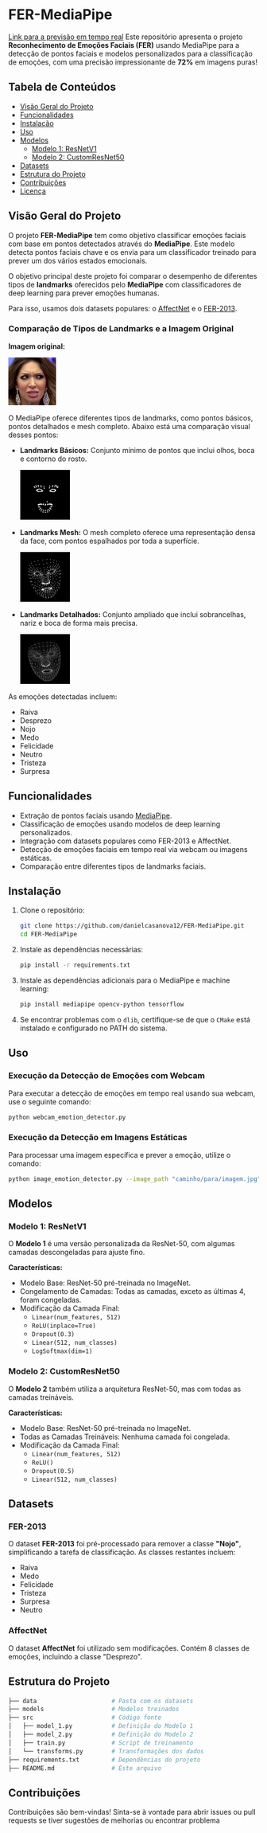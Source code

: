 # FER-MediaPipe

[Link para a previsão em tempo real](https://fer-01.vercel.app/) 
Este repositório apresenta o projeto **Reconhecimento de Emoções Faciais (FER)** usando MediaPipe para a detecção de pontos faciais e modelos personalizados para a classificação de emoções, com uma precisão impressionante de **72%** em imagens puras!
## Tabela de Conteúdos

- [Visão Geral do Projeto](#visão-geral-do-projeto)
- [Funcionalidades](#funcionalidades)
- [Instalação](#instalação)
- [Uso](#uso)
- [Modelos](#modelos)
  - [Modelo 1: ResNetV1](#modelo-1-resnetv1)
  - [Modelo 2: CustomResNet50](#modelo-2-customresnet50)
- [Datasets](#datasets)
- [Estrutura do Projeto](#estrutura-do-projeto)
- [Contribuições](#contribuições)
- [Licença](#licença)

## Visão Geral do Projeto

O projeto **FER-MediaPipe** tem como objetivo classificar emoções faciais com base em pontos detectados através do **MediaPipe**. Este modelo detecta pontos faciais chave e os envia para um classificador treinado para prever um dos vários estados emocionais.

O objetivo principal deste projeto foi comparar o desempenho de diferentes tipos de **landmarks** oferecidos pelo **MediaPipe** com classificadores de deep learning para prever emoções humanas.

Para isso, usamos dois datasets populares: o [AffectNet](https://www.kaggle.com/datasets/noamsegal/affectnet-training-data) e o [FER-2013](https://www.kaggle.com/datasets/msambare/fer2013).

### Comparação de Tipos de Landmarks e a Imagem Original

**Imagem original:**

![Imagem pura](Imagens/imagens_puras/image0000697.jpg)

O MediaPipe oferece diferentes tipos de landmarks, como pontos básicos, pontos detalhados e mesh completo. Abaixo está uma comparação visual desses pontos:

- **Landmarks Básicos:** Conjunto mínimo de pontos que inclui olhos, boca e contorno do rosto.
  
  ![landmarks](Imagens/landmarks_basicos/img12.jpg)
- **Landmarks Mesh:** O mesh completo oferece uma representação densa da face, com pontos espalhados por toda a superfície.
  
  ![landmarks completos](Imagens/landmarks_completos/img12.jpg)

- **Landmarks Detalhados:** Conjunto ampliado que inclui sobrancelhas, nariz e boca de forma mais precisa.
  
  ![landmarks detalhados](Imagens/landmarks_detalhados/img12.jpg)



As emoções detectadas incluem:
- Raiva
- Desprezo
- Nojo
- Medo
- Felicidade
- Neutro
- Tristeza
- Surpresa

## Funcionalidades

- Extração de pontos faciais usando [MediaPipe](https://google.github.io/mediapipe/).
- Classificação de emoções usando modelos de deep learning personalizados.
- Integração com datasets populares como FER-2013 e AffectNet.
- Detecção de emoções faciais em tempo real via webcam ou imagens estáticas.
- Comparação entre diferentes tipos de landmarks faciais.

## Instalação

1. Clone o repositório:
    ```bash
    git clone https://github.com/danielcasanova12/FER-MediaPipe.git
    cd FER-MediaPipe
    ```

2. Instale as dependências necessárias:
    ```bash
    pip install -r requirements.txt
    ```

3. Instale as dependências adicionais para o MediaPipe e machine learning:
    ```bash
    pip install mediapipe opencv-python tensorflow
    ```

4. Se encontrar problemas com o `dlib`, certifique-se de que o `CMake` está instalado e configurado no PATH do sistema.

## Uso

### Execução da Detecção de Emoções com Webcam

Para executar a detecção de emoções em tempo real usando sua webcam, use o seguinte comando:

```bash
python webcam_emotion_detector.py
```

### Execução da Detecção em Imagens Estáticas

Para processar uma imagem específica e prever a emoção, utilize o comando:

```bash
python image_emotion_detector.py --image_path "caminho/para/imagem.jpg"
```

## Modelos

### Modelo 1: ResNetV1

O **Modelo 1** é uma versão personalizada da ResNet-50, com algumas camadas descongeladas para ajuste fino.

**Características:**
- Modelo Base: ResNet-50 pré-treinada no ImageNet.
- Congelamento de Camadas: Todas as camadas, exceto as últimas 4, foram congeladas.
- Modificação da Camada Final:
  - `Linear(num_features, 512)`
  - `ReLU(inplace=True)`
  - `Dropout(0.3)`
  - `Linear(512, num_classes)`
  - `LogSoftmax(dim=1)`

### Modelo 2: CustomResNet50

O **Modelo 2** também utiliza a arquitetura ResNet-50, mas com todas as camadas treináveis.

**Características:**
- Modelo Base: ResNet-50 pré-treinada no ImageNet.
- Todas as Camadas Treináveis: Nenhuma camada foi congelada.
- Modificação da Camada Final:
  - `Linear(num_features, 512)`
  - `ReLU()`
  - `Dropout(0.5)`
  - `Linear(512, num_classes)`

## Datasets

### FER-2013

O dataset **FER-2013** foi pré-processado para remover a classe **"Nojo"**, simplificando a tarefa de classificação. As classes restantes incluem:
- Raiva
- Medo
- Felicidade
- Tristeza
- Surpresa
- Neutro

### AffectNet

O dataset **AffectNet** foi utilizado sem modificações. Contém 8 classes de emoções, incluindo a classe "Desprezo".

## Estrutura do Projeto

```bash
├── data                     # Pasta com os datasets
├── models                   # Modelos treinados
├── src                      # Código fonte
│   ├── model_1.py           # Definição do Modelo 1
│   ├── model_2.py           # Definição do Modelo 2
│   ├── train.py             # Script de treinamento
│   └── transforms.py        # Transformações dos dados
├── requirements.txt         # Dependências do projeto
├── README.md                # Este arquivo
```
## Contribuições
Contribuições são bem-vindas! Sinta-se à vontade para abrir issues ou pull requests se tiver sugestões de melhorias ou encontrar problema
